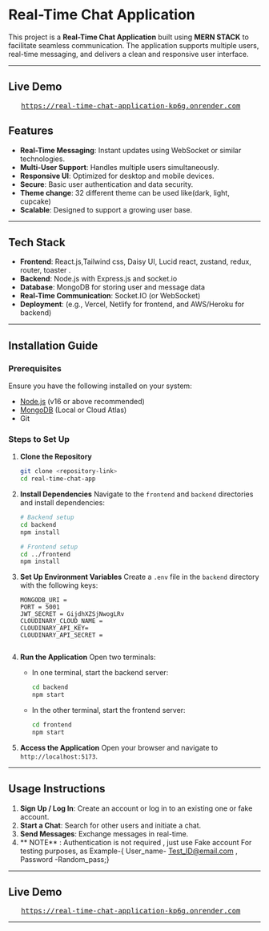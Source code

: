 # Real-Time Chat Application

This project is a **Real-Time Chat Application** built using **MERN STACK** to facilitate seamless communication. The application supports multiple users, real-time messaging, and delivers a clean and responsive user interface.

---
## Live Demo 

<pre>
   <a href= "https://real-time-chat-application-kp6g.onrender.com">https://real-time-chat-application-kp6g.onrender.com</a>
</pre>

## Features

- **Real-Time Messaging**: Instant updates using WebSocket or similar technologies.
- **Multi-User Support**: Handles multiple users simultaneously.
- **Responsive UI**: Optimized for desktop and mobile devices.
- **Secure**: Basic user authentication and data security.
-  **Theme change**: 32 different theme can be used like(dark, light, cupcake)
- **Scalable**: Designed to support a growing user base.

---

## Tech Stack

- **Frontend**: React.js,Tailwind css, Daisy UI, Lucid react, zustand, redux, router, toaster .
- **Backend**: Node.js with Express.js and socket.io
- **Database**: MongoDB for storing user and message data
- **Real-Time Communication**: Socket.IO (or WebSocket)
- **Deployment**: (e.g., Vercel, Netlify for frontend, and AWS/Heroku for backend)

---

## Installation Guide

### Prerequisites

Ensure you have the following installed on your system:
- [Node.js](https://nodejs.org/) (v16 or above recommended)
- [MongoDB](https://www.mongodb.com/) (Local or Cloud Atlas)
- Git

### Steps to Set Up

1. **Clone the Repository**
   ```bash
   git clone <repository-link>
   cd real-time-chat-app
   ```

2. **Install Dependencies**
   Navigate to the `frontend` and `backend` directories and install dependencies:
   ```bash
   # Backend setup
   cd backend
   npm install

   # Frontend setup
   cd ../frontend
   npm install
   ```

3. **Set Up Environment Variables**
   Create a `.env` file in the `backend` directory with the following keys:
   ```plaintext
   MONGODB_URI = 
   PORT = 5001
   JWT_SECRET = GijdhXZSjNwogLRv
   CLOUDINARY_CLOUD_NAME =
   CLOUDINARY_API_KEY= 
   CLOUDINARY_API_SECRET =


   ```

3. **Run the Application**
   Open two terminals:
   - In one terminal, start the backend server:
     ```bash
     cd backend
     npm start
     ```
   - In the other terminal, start the frontend server:
     ```bash
     cd frontend
     npm start
     ```

4. **Access the Application**
   Open your browser and navigate to `http://localhost:5173`.

---

## Usage Instructions

1. **Sign Up / Log In**: Create an account or log in to an existing one  or fake account.
2. **Start a Chat**: Search for other users and initiate a chat.
3. **Send Messages**: Exchange messages in real-time.
4. ** NOTE** : Authentication is not required , just use Fake account For testing purposes,
    as Example-{ User_name- Test_ID@email.com , Password -Random_pass;}
---


## Live Demo 

<pre>
   <a href= "https://real-time-chat-application-kp6g.onrender.com">https://real-time-chat-application-kp6g.onrender.com</a>
</pre>

---


